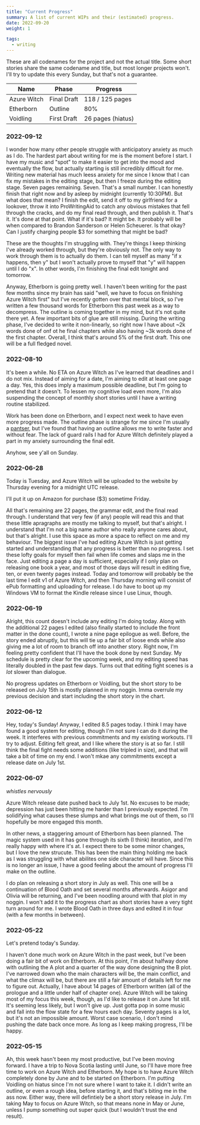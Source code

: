```yaml
---
title: "Current Progress"
summary: A list of current WIPs and their (estimated) progress.
date: 2022-09-20
weight: 1

tags:
  - writing
---
```


These are all codenames for the project and not the actual title.  Some short stories share the same codename and title, but most longer projects won't.  I'll try to update this every Sunday, but that's not a guarantee.

| Name                 | Phase       | Progress          |
| -------------------- | ----------- | ----------------- |
| Azure Witch          | Final Draft | 118 / 125 pages   |
| Etherborn            | Outline     | 80%               |
| Voidling             | First Draft | 26 pages (hiatus) |

### 2022-09-12

I wonder how many other people struggle with anticipatory anxiety as much as I do.  The hardest part about writing for me is the moment before I start.  I have my music and "spot" to make it easier to get into the mood and eventually the flow, but actually starting is still incredibly difficult for me.  Writing new material has much leess anxiety for me since I know that I can fix my mistakes in the editing stage, but then I freeze during the editing stage.  Seven pages remaining.  Seven.  That's a small number.  I can honestly finish that right now and by asleep by midnight (currently 10:30PM).  But what does that mean?  I finish the edit, send it off to my girlfriend for a lookover, throw it into ProWritingAid to catch any obvious mistakes that fell through the cracks, and do my final read through, and then publish it.  That's it.  It's done at that point.  What if it's bad?  It might be.  It probably will be when compared to Brandon Sanderson or Helen Scheuerer.  Is that okay?  Can I justify charging people $3 for something that might be bad?

These are the thoughts I'm struggling with.  They're things I keep thinking I've already worked through, but they're obviously not.  The only way to work through them is to actually do them.  I can tell myself as many "if x happens, then y" but I won't actually prove to myself that "y" will happen until I do "x".  In other words, I'm finishing the final edit tonight and tomorrow.

Anyway, Etherborn is going pretty well.  I haven't been writing for the past few months since my brain has said "well, we have to focus on finishing Azure Witch first" but I've recently gotten over that mental block, so I've written a few thousand words for Etherborn this past week as a way to decompress.  The outline is coming together in my mind, but it's not quite there yet.  A few important bits of glue are still missing.  During the writing phase, I've decided to write it non-linearly, so right now I have about ~2k words done of onf ot he final chapters while also having ~3k words done of the first chapter.  Overall, I think that's around 5% of the first draft.  This one will be a full fledged novel.

### 2022-08-10

It's been a while.  No ETA on Azure Witch as I've learned that deadlines and I do not mix.  Instead of aiming for a date, I'm aiming to edit at least one page a day.  Yes, this does imply a maximum possible deadline, but I'm going to pretend that it doesn't.  To lessen my cognitive load even more, I'm also suspending the concept of monthly short stories until I have a writing routine stabilized.

Work has been done on Etherborn, and I expect next week to have even more progress made.  The outline phase is strange for me since I'm usually a [pantser](https://whenyouwrite.com/plotter-vs-pantser/), but I've found that having an outline allows me to write faster and without fear.  The lack of guard rails I had for Azure Witch definitely played a part in my anxiety surrounding the final edit.

Anyhow, see y'all on Sunday.

### 2022-06-28

Today is Tuesday, and Azure Witch will be uploaded to the website by Thursday evening for a midnight UTC release.

I'll put it up on Amazon for purchase ($3) sometime Friday.

All that's remaining are 22 pages, the grammar edit, and the final read through.  I understand that very few (if any) people will read this and that these little apragraphs are mostly me talking to myself, but that's alright.  I understand that I'm not a big name author who really anyone cares about, but that's alright.  I use this space as more a space to reflect on me and my behaviour.  The biggest issue I've had editing Azure Witch is just getting started and understanding that any progress is better than no progress.  I set these lofty goals for myself then fail when life comes and slaps me in the face.  Just editing a page a day is sufficient, especially if I only plan on releasing one book a year, and most of those days will result in editing five, ten, or even twenty pages instead.  Today and tomorrow will probably be the last time I edit v1 of Azure Witch, and then Thursday morning will consist of ePub formatting and uploading for release.  I do have to boot up my Windows VM to format the Kindle release since I use Linux, though.

### 2022-06-19

Alright, this count doesn't include any editing I'm doing today.  Along with the additional 22 pages I edited (also finally started to include the front matter in the done count), I wrote a nine page epilogue as well.  Before, the story ended abruptly, but this will tie up a fair bit of loose ends while also giving me a lot of room to branch off into another story.  Right now, I'm feeling pretty confident that I'll have the book done by next Sunday.  My schedule is pretty clear for the upcoming week, and my editing speed has literally doubled in the past few days.  Turns out that editing fight scenes is a *lot* slower than dialogue.

No progress updates on Etherborn or Voidling, but the short story to be released on July 15th is mostly planned in my noggin.  Imma overrule my previous decision and start including the short story in the chart.

### 2022-06-12

Hey, today's Sunday!  Anyway, I edited 8.5 pages today.  I think I may have found a good system for editing, though I'm not sure I can do it during the week.  It interferes with previous commitments and my existing workouts.  I'll try to adjust.  Editing felt great, and I like where the story is at so far.  I still think the final fight needs some additions (like tripled in size), and that will take a bit of time on my end.  I won't mkae any commitments except a release date on July 1st.

### 2022-06-07

*whistles nervously*

Azure Witch release date pushed back to July 1st.  No excuses to be made; depression has just been hitting me harder than I previously expected.  I'm solidifying what causes these slumps and what brings me out of them, so I'll hopefully be more engaged this month.

In other news, a staggering amount of Etherborn has been planned.  The magic system used in it has gone through its sixth (I think) iteration, and I'm really happy with where it's at.  I expect there to be some minor changes, but I love the new strucute.  This has been the main thing holding me back as I was struggling with what abilites one side character will have.  Since this is no longer an issue, I have a good feeling about the amount of progress I'll make on the outline.

I do plan on releasing a short story in July as well.  This one will be a continuation of Blood Oath and set several months afterwards.  Asigor and Olivia will be returning, and I've been noodling around with that plot in my noggin.  I won't add it to the progress chart as short stories have a very tight turn around for me.  I wrote Blood Oath in three days and edited it in four (with a few months in between).

### 2022-05-22

Let's pretend today's Sunday.

I haven't done much work on Azure Witch in the past week, but I've been doing a fair bit of work on Etherborn.  At this point, I'm about halfway done with outlining the A plot and a quarter of the way done designing the B plot.  I've narrowed down who the main characters will be, the main conflict, and what the climax will be, but there are still a fair amount of details left for me to figure out.  Actually, I have about 14 pages of Etherborn written (all of the prologue and a little under half of chapter one).  Azure Witch will be taking most of my focus this week, though, as I'd like to release it on June 1st still.  It's seeming less likely, but I won't give up.  Just gotta pop in some music and fall into the flow state for a few hours each day.  Seventy pages is a lot, but it's not an impossible amount.  Worst case scenario, I don't mind pushing the date back once more.  As long as I keep making progress, I'll be happy.

### 2022-05-15

Ah, this week hasn't been my most productive, but I've been moving forward.  I have a trip to Nova Scotia lasting until June, so I'll have more free time to work on Azure Witch and Etherborn.  My hope is to have Azure Witch completely done by June and to be started on Etherborn.  I'm putting Voidling on hiatus since I'm not sure where I want to take it.  I didn't write an outline, or even a rough idea, before starting it, and that's biting me in the ass now.  Either way, there will defintiely be a short story release in July.  I'm taking May to focus on Azure Witch, so that means none in May or June, unless I pump something out super quick (but I wouldn't trust the end result).
